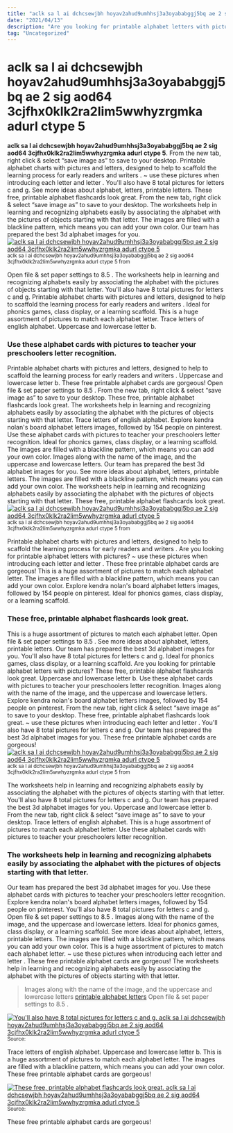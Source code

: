```yaml
---
title: "aclk sa l ai dchcsewjbh hoyav2ahud9umhhsj3a3oyababggj5bq ae 2 sig aod64 3cjfhx0klk2ra2lim5wwhyzrgmka adurl ctype 5"
date: "2021/04/13"
description: "Are you looking for printable alphabet letters with pictures?"
tag: "Uncategorized"
---
```


# aclk sa l ai dchcsewjbh hoyav2ahud9umhhsj3a3oyababggj5bq ae 2 sig aod64 3cjfhx0klk2ra2lim5wwhyzrgmka adurl ctype 5
**aclk sa l ai dchcsewjbh hoyav2ahud9umhhsj3a3oyababggj5bq ae 2 sig aod64 3cjfhx0klk2ra2lim5wwhyzrgmka adurl ctype 5**. From the new tab, right click &amp; select “save image as” to save to your desktop. Printable alphabet charts with pictures and letters, designed to help to scaffold the learning process for early readers and writers . ~ use these pictures when introducing each letter and letter . You&#039;ll also have 8 total pictures for letters c and g. See more ideas about alphabet, letters, printable letters.
These free, printable alphabet flashcards look great. From the new tab, right click &amp; select “save image as” to save to your desktop. The worksheets help in learning and recognizing alphabets easily by associating the alphabet with the pictures of objects starting with that letter. The images are filled with a blackline pattern, which means you can add your own color. Our team has prepared the best 3d alphabet images for you.
[![aclk sa l ai dchcsewjbh hoyav2ahud9umhhsj3a3oyababggj5bq ae 2 sig aod64 3cjfhx0klk2ra2lim5wwhyzrgmka adurl ctype 5](105009733590529068_zazzle_print "aclk sa l ai dchcsewjbh hoyav2ahud9umhhsj3a3oyababggj5bq ae 2 sig aod64 3cjfhx0klk2ra2lim5wwhyzrgmka adurl ctype 5")](105009733590529068_zazzle_print)
<small>aclk sa l ai dchcsewjbh hoyav2ahud9umhhsj3a3oyababggj5bq ae 2 sig aod64 3cjfhx0klk2ra2lim5wwhyzrgmka adurl ctype 5 from </small>

Open file &amp; set paper settings to 8.5 . The worksheets help in learning and recognizing alphabets easily by associating the alphabet with the pictures of objects starting with that letter. You&#039;ll also have 8 total pictures for letters c and g. Printable alphabet charts with pictures and letters, designed to help to scaffold the learning process for early readers and writers . Ideal for phonics games, class display, or a learning scaffold. This is a huge assortment of pictures to match each alphabet letter. Trace letters of english alphabet. Uppercase and lowercase letter b.

### Use these alphabet cards with pictures to teacher your preschoolers letter recognition.
Printable alphabet charts with pictures and letters, designed to help to scaffold the learning process for early readers and writers . Uppercase and lowercase letter b. These free printable alphabet cards are gorgeous! Open file &amp; set paper settings to 8.5 . From the new tab, right click &amp; select “save image as” to save to your desktop. These free, printable alphabet flashcards look great. The worksheets help in learning and recognizing alphabets easily by associating the alphabet with the pictures of objects starting with that letter. Trace letters of english alphabet. Explore kendra nolan&#039;s board alphabet letters images, followed by 154 people on pinterest. Use these alphabet cards with pictures to teacher your preschoolers letter recognition. Ideal for phonics games, class display, or a learning scaffold. The images are filled with a blackline pattern, which means you can add your own color. Images along with the name of the image, and the uppercase and lowercase letters.
Our team has prepared the best 3d alphabet images for you. See more ideas about alphabet, letters, printable letters. The images are filled with a blackline pattern, which means you can add your own color. The worksheets help in learning and recognizing alphabets easily by associating the alphabet with the pictures of objects starting with that letter. These free, printable alphabet flashcards look great.
[![aclk sa l ai dchcsewjbh hoyav2ahud9umhhsj3a3oyababggj5bq ae 2 sig aod64 3cjfhx0klk2ra2lim5wwhyzrgmka adurl ctype 5](105009733590529068_zazzle_print "aclk sa l ai dchcsewjbh hoyav2ahud9umhhsj3a3oyababggj5bq ae 2 sig aod64 3cjfhx0klk2ra2lim5wwhyzrgmka adurl ctype 5")](105009733590529068_zazzle_print)
<small>aclk sa l ai dchcsewjbh hoyav2ahud9umhhsj3a3oyababggj5bq ae 2 sig aod64 3cjfhx0klk2ra2lim5wwhyzrgmka adurl ctype 5 from </small>

Printable alphabet charts with pictures and letters, designed to help to scaffold the learning process for early readers and writers . Are you looking for printable alphabet letters with pictures? ~ use these pictures when introducing each letter and letter . These free printable alphabet cards are gorgeous! This is a huge assortment of pictures to match each alphabet letter. The images are filled with a blackline pattern, which means you can add your own color. Explore kendra nolan&#039;s board alphabet letters images, followed by 154 people on pinterest. Ideal for phonics games, class display, or a learning scaffold.

### These free, printable alphabet flashcards look great.
This is a huge assortment of pictures to match each alphabet letter. Open file &amp; set paper settings to 8.5 . See more ideas about alphabet, letters, printable letters. Our team has prepared the best 3d alphabet images for you. You&#039;ll also have 8 total pictures for letters c and g. Ideal for phonics games, class display, or a learning scaffold. Are you looking for printable alphabet letters with pictures? These free, printable alphabet flashcards look great. Uppercase and lowercase letter b. Use these alphabet cards with pictures to teacher your preschoolers letter recognition. Images along with the name of the image, and the uppercase and lowercase letters. Explore kendra nolan&#039;s board alphabet letters images, followed by 154 people on pinterest. From the new tab, right click &amp; select “save image as” to save to your desktop.
These free, printable alphabet flashcards look great. ~ use these pictures when introducing each letter and letter . You&#039;ll also have 8 total pictures for letters c and g. Our team has prepared the best 3d alphabet images for you. These free printable alphabet cards are gorgeous!
[![aclk sa l ai dchcsewjbh hoyav2ahud9umhhsj3a3oyababggj5bq ae 2 sig aod64 3cjfhx0klk2ra2lim5wwhyzrgmka adurl ctype 5](105009733590529068_zazzle_print "aclk sa l ai dchcsewjbh hoyav2ahud9umhhsj3a3oyababggj5bq ae 2 sig aod64 3cjfhx0klk2ra2lim5wwhyzrgmka adurl ctype 5")](105009733590529068_zazzle_print)
<small>aclk sa l ai dchcsewjbh hoyav2ahud9umhhsj3a3oyababggj5bq ae 2 sig aod64 3cjfhx0klk2ra2lim5wwhyzrgmka adurl ctype 5 from </small>

The worksheets help in learning and recognizing alphabets easily by associating the alphabet with the pictures of objects starting with that letter. You&#039;ll also have 8 total pictures for letters c and g. Our team has prepared the best 3d alphabet images for you. Uppercase and lowercase letter b. From the new tab, right click &amp; select “save image as” to save to your desktop. Trace letters of english alphabet. This is a huge assortment of pictures to match each alphabet letter. Use these alphabet cards with pictures to teacher your preschoolers letter recognition.

### The worksheets help in learning and recognizing alphabets easily by associating the alphabet with the pictures of objects starting with that letter.
Our team has prepared the best 3d alphabet images for you. Use these alphabet cards with pictures to teacher your preschoolers letter recognition. Explore kendra nolan&#039;s board alphabet letters images, followed by 154 people on pinterest. You&#039;ll also have 8 total pictures for letters c and g. Open file &amp; set paper settings to 8.5 . Images along with the name of the image, and the uppercase and lowercase letters. Ideal for phonics games, class display, or a learning scaffold. See more ideas about alphabet, letters, printable letters. The images are filled with a blackline pattern, which means you can add your own color. This is a huge assortment of pictures to match each alphabet letter. ~ use these pictures when introducing each letter and letter . These free printable alphabet cards are gorgeous! The worksheets help in learning and recognizing alphabets easily by associating the alphabet with the pictures of objects starting with that letter.

> Images along with the name of the image, and the uppercase and lowercase letters [printable alphabet letters](https://cassidyharedin.blogspot.com/2022/03/free-printable-alphabet-template-upper.html) Open file &amp; set paper settings to 8.5 .

[![You&#039;ll also have 8 total pictures for letters c and g. aclk sa l ai dchcsewjbh hoyav2ahud9umhhsj3a3oyababggj5bq ae 2 sig aod64 3cjfhx0klk2ra2lim5wwhyzrgmka adurl ctype 5](https://encrypted-tbn0.gstatic.com/images?q=tbn:ANd9GcS9AoJoug6SUAaAWizrE7HKcwrrcJ2I4CYb1x1_fFAF2zo5cLjvgiqVynJw0deqj2jIZY3SEu8&amp;usqp=CAc "aclk sa l ai dchcsewjbh hoyav2ahud9umhhsj3a3oyababggj5bq ae 2 sig aod64 3cjfhx0klk2ra2lim5wwhyzrgmka adurl ctype 5")](105009733590529068_zazzle_print)
<small>Source: </small>

Trace letters of english alphabet. Uppercase and lowercase letter b. This is a huge assortment of pictures to match each alphabet letter. The images are filled with a blackline pattern, which means you can add your own color. These free printable alphabet cards are gorgeous!

[![These free, printable alphabet flashcards look great. aclk sa l ai dchcsewjbh hoyav2ahud9umhhsj3a3oyababggj5bq ae 2 sig aod64 3cjfhx0klk2ra2lim5wwhyzrgmka adurl ctype 5](https://encrypted-tbn0.gstatic.com/images?q=tbn:ANd9GcS9AoJoug6SUAaAWizrE7HKcwrrcJ2I4CYb1x1_fFAF2zo5cLjvgiqVynJw0deqj2jIZY3SEu8&amp;usqp=CAc "aclk sa l ai dchcsewjbh hoyav2ahud9umhhsj3a3oyababggj5bq ae 2 sig aod64 3cjfhx0klk2ra2lim5wwhyzrgmka adurl ctype 5")](105009733590529068_zazzle_print)
<small>Source: </small>

These free printable alphabet cards are gorgeous!
